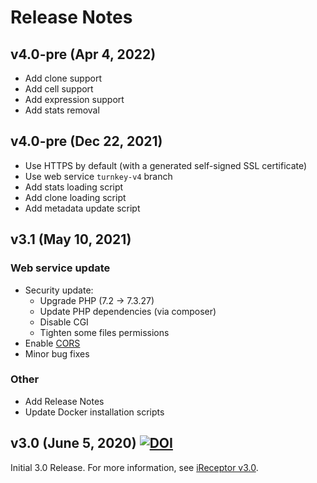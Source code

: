 # Release Notes

## v4.0-pre (Apr 4, 2022)
- Add clone support
- Add cell support
- Add expression support
- Add stats removal

## v4.0-pre (Dec 22, 2021)
- Use HTTPS by default (with a generated self-signed SSL certificate)
- Use web service ``turnkey-v4`` branch
- Add stats loading script
- Add clone loading script
- Add metadata update script

## v3.1 (May 10, 2021)

### Web service update
- Security update:
	- Upgrade PHP (7.2 -> 7.3.27)
	- Update PHP dependencies (via composer)
	- Disable CGI
	- Tighten some files permissions
- Enable [CORS](https://developer.mozilla.org/en-US/docs/Web/HTTP/CORS)
- Minor bug fixes

### Other
- Add Release Notes
- Update Docker installation scripts

## v3.0 (June 5, 2020) [![DOI](https://zenodo.org/badge/161701589.svg)](https://zenodo.org/badge/latestdoi/161701589)

Initial 3.0 Release. For more information, see [iReceptor v3.0](https://ireceptor.org/ireceptor-3).
